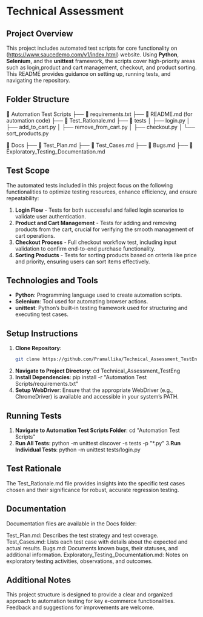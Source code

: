 # Technical Assessment

## Project Overview

This project includes automated test scripts for core functionality on (https://www.saucedemo.com/v1/index.html) website. Using **Python**, **Selenium**, and the **unittest** framework, the scripts cover high-priority areas such as login,product and cart management, checkout, and product sorting. This README provides guidance on setting up, running tests, and navigating the repository.

## Folder Structure
📁 Automation Test Scripts ├── 📄 requirements.txt ├── 📄 README.md (for automation code) ├── 📄 Test_Rationale.md ├── 📂 tests │ ├── login.py │ ├── add_to_cart.py │ ├── remove_from_cart.py │ ├── checkout.py │ └── sort_products.py 

📁 Docs ├── 📄 Test_Plan.md ├── 📄 Test_Cases.md ├── 📄 Bugs.md ├── 📄 Exploratory_Testing_Documentation.md 


## Test Scope

The automated tests included in this project focus on the following functionalities to optimize testing resources, enhance efficiency, and ensure repeatability:

1. **Login Flow** - Tests for both successful and failed login scenarios to validate user authentication.
2. **Product and Cart Management** - Tests for adding and removing products from the cart, crucial for verifying the smooth management of cart operations.
3. **Checkout Process** - Full checkout workflow test, including input validation to confirm end-to-end purchase functionality.
4. **Sorting Products** - Tests for sorting products based on criteria like price and priority, ensuring users can sort items effectively.

## Technologies and Tools

- **Python**: Programming language used to create automation scripts.
- **Selenium**: Tool used for automating browser actions.
- **unittest**: Python’s built-in testing framework used for structuring and executing test cases.

## Setup Instructions

1. **Clone Repository**: 
   ```bash
   git clone https://github.com/Pramallika/Technical_Assessment_TestEng.git
2. **Navigate to Project Directory**:
   cd Technical_Assessment_TestEng
3. **Install Dependencies**:
   pip install -r "Automation Test Scripts/requirements.txt"
4. **Setup WebDriver**:
   Ensure that the appropriate WebDriver (e.g., ChromeDriver) is available and accessible in your system’s PATH.

## Running Tests

1. **Navigate to Automation Test Scripts Folder**:
   cd "Automation Test Scripts"
2. **Run All Tests**:
   python -m unittest discover -s tests -p "*.py"
3.**Run Individual Tests**:
   python -m unittest tests/login.py

## Test Rationale
The Test_Rationale.md file provides insights into the specific test cases chosen and their significance for robust, accurate regression testing.

## Documentation

Documentation files are available in the Docs folder:

Test_Plan.md: Describes the test strategy and test coverage.
Test_Cases.md: Lists each test case with details about the expected and actual results.
Bugs.md: Documents known bugs, their statuses, and additional information.
Exploratory_Testing_Documentation.md: Notes on exploratory testing activities, observations, and outcomes.

## Additional Notes

This project structure is designed to provide a clear and organized approach to automation testing for key e-commerce functionalities. Feedback and suggestions for improvements are welcome.

